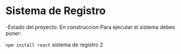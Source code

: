<h1>Sistema de Registro</h1>
-Estado del proyecto: En construccion
Para ejecutar el sistema debes poner:

```npm install react```
sistema de registro 2
